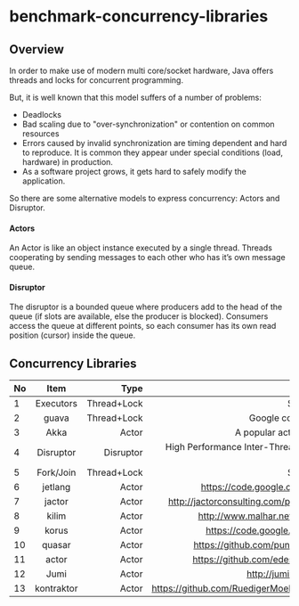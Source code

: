 benchmark-concurrency-libraries
===============================
## Overview
In order to make use of modern multi core/socket hardware, Java offers threads and locks for concurrent programming.

But, it is well known that this model suffers of a number of problems:
* Deadlocks
* Bad scaling due to "over-synchronization" or contention on common resources
* Errors caused by invalid synchronization are timing dependent and hard to reproduce. It is common they appear under special conditions (load, hardware) in production.
* As a software project grows, it gets hard to safely modify the application.

So there are some alternative models to express concurrency: Actors and Disruptor.
#### Actors
An Actor is like an object instance executed by a single thread. Threads cooperating by sending messages to each other who has it’s own message queue.

#### Disruptor
The disruptor is a bounded queue where producers add to the head of the queue (if slots are available, else the producer is blocked). Consumers access the queue at different points, so each consumer has its own read position (cursor) inside the queue. 

## Concurrency Libraries
| No | Item     |    Type    |    Remark                                        | Ok  |
| ---|:--------:| ----------:| ------------------------------------------------:|----:|
| 1  | Executors|Thread+Lock | Since JDK 1.5                                    |  √  |
| 2  |   guava  |Thread+Lock |  Google common library                           | ⤬   |
| 3  |   Akka   |    Actor   |  A popular actor framework                       |  √  |
| 4  | Disruptor|  Disruptor | High Performance Inter-Thread Messaging Library  |  √  |
| 5  |Fork/Join | Thread+Lock| Since JDK 1.7                                    |   √ |
| 6  | jetlang  |  Actor     |  https://code.google.com/p/jetlang/              |  ⤬  |
| 7  | jactor   |  Actor     |  http://jactorconsulting.com/product/jactor/     |  ⤬  |
| 8  |  kilim   | Actor      | http://www.malhar.net/sriram/kilim/              |  ⤬  |
| 9  |  korus   |  Actor     |  https://code.google.com/p/korus/                | ⤬   |
| 10 |   quasar |  Actor     |  https://github.com/puniverse/quasar             | ⤬   |
| 11 |   actor  | Actor      |  https://github.com/edescourtis/actor            |  ⤬  |
| 12 |  Jumi    |  Actor     |  http://jumi.fi/actors.html                      |  ⤬  |
| 13 |kontraktor|  Actor     |  https://github.com/RuedigerMoeller/kontraktor   | ⤬   |





